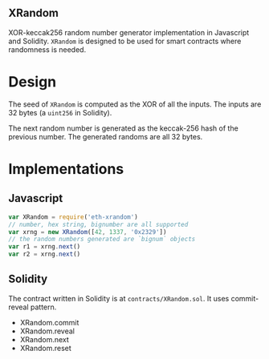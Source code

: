 XRandom
---
XOR-keccak256 random number generator implementation in Javascript and Solidity. `XRandom` is designed to be used for smart contracts where randomness is needed.

# Design
The seed of `XRandom` is computed as the XOR of all the inputs. The inputs are 32 bytes (a `uint256` in Solidity).

The next random number is generated as the keccak-256 hash of the previous number. The generated randoms are all 32 bytes.

# Implementations
## Javascript
```javascript
var XRandom = require('eth-xrandom')
// number, hex string, bignumber are all supported
var xrng = new XRandom([42, 1337, '0x2329'])
// the random numbers generated are `bignum` objects
var r1 = xrng.next()
var r2 = xrng.next()
```

## Solidity
The contract written in Solidity is at `contracts/XRandom.sol`. It uses commit-reveal pattern.

- XRandom.commit
- XRandom.reveal
- XRandom.next
- XRandom.reset
